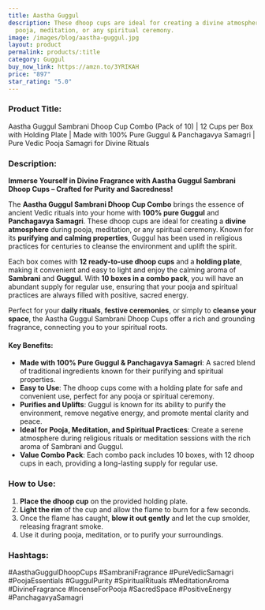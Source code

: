 ```yaml
---
title: Aastha Guggul
description: These dhoop cups are ideal for creating a divine atmosphere during
  pooja, meditation, or any spiritual ceremony.
image: /images/blog/aastha-guggul.jpg
layout: product
permalink: products/:title
category: Guggul
buy_now_link: https://amzn.to/3YRIKAH
price: "897"
star_rating: "5.0"
---
```

### Product Title:
Aastha Guggul Sambrani Dhoop Cup Combo (Pack of 10) | 12 Cups per Box with Holding Plate | Made with 100% Pure Guggul & Panchagavya Samagri | Pure Vedic Pooja Samagri for Divine Rituals

### Description:

**Immerse Yourself in Divine Fragrance with Aastha Guggul Sambrani Dhoop Cups – Crafted for Purity and Sacredness!**

The **Aastha Guggul Sambrani Dhoop Cup Combo** brings the essence of ancient Vedic rituals into your home with **100% pure Guggul** and **Panchagavya Samagri**. These dhoop cups are ideal for creating a **divine atmosphere** during pooja, meditation, or any spiritual ceremony. Known for its **purifying and calming properties**, Guggul has been used in religious practices for centuries to cleanse the environment and uplift the spirit. 

Each box comes with **12 ready-to-use dhoop cups** and a **holding plate**, making it convenient and easy to light and enjoy the calming aroma of **Sambrani** and **Guggul**. With **10 boxes in a combo pack**, you will have an abundant supply for regular use, ensuring that your pooja and spiritual practices are always filled with positive, sacred energy.

Perfect for your **daily rituals**, **festive ceremonies**, or simply to **cleanse your space**, the Aastha Guggul Sambrani Dhoop Cups offer a rich and grounding fragrance, connecting you to your spiritual roots.

#### **Key Benefits:**
- **Made with 100% Pure Guggul & Panchagavya Samagri**: A sacred blend of traditional ingredients known for their purifying and spiritual properties.
- **Easy to Use**: The dhoop cups come with a holding plate for safe and convenient use, perfect for any pooja or spiritual ceremony.
- **Purifies and Uplifts**: Guggul is known for its ability to purify the environment, remove negative energy, and promote mental clarity and peace.
- **Ideal for Pooja, Meditation, and Spiritual Practices**: Create a serene atmosphere during religious rituals or meditation sessions with the rich aroma of Sambrani and Guggul.
- **Value Combo Pack**: Each combo pack includes 10 boxes, with 12 dhoop cups in each, providing a long-lasting supply for regular use.

### **How to Use:**

1. **Place the dhoop cup** on the provided holding plate.
2. **Light the rim** of the cup and allow the flame to burn for a few seconds.
3. Once the flame has caught, **blow it out gently** and let the cup smolder, releasing fragrant smoke.
4. Use it during pooja, meditation, or to purify your surroundings.

### **Hashtags:**

#AasthaGuggulDhoopCups #SambraniFragrance #PureVedicSamagri #PoojaEssentials #GuggulPurity #SpiritualRituals #MeditationAroma #DivineFragrance #IncenseForPooja #SacredSpace #PositiveEnergy #PanchagavyaSamagri
